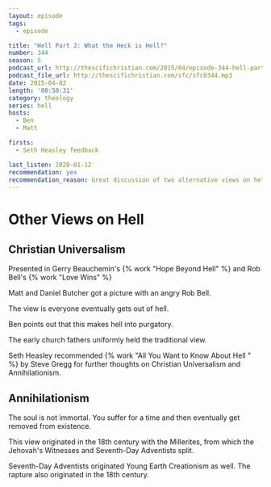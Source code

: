 ```yaml
---
layout: episode
tags:
  - episode

title: "Hell Part 2: What the Heck is Hell?"
number: 344
season: 5
podcast_url: http://thescifichristian.com/2015/04/episode-344-hell-part-2-what-the-heck-is-hell/
podcast_file_url: http://thescifichristian.com/sfc/sfc0344.mp3
date: 2015-04-02
length: '00:50:31'
category: theology
series: hell
hosts:
  - Ben
  - Matt

firsts:
  - Seth Heasley feedback

last_listen: 2020-01-12
recommendation: yes
recommendation_reason: Great discussion of two alternative views on hell.
---
```


# Other Views on Hell

## Christian Universalism

Presented in Gerry Beauchemin's {% work "Hope Beyond Hell" %} and Rob Bell's {% work "Love Wins" %}

Matt and Daniel Butcher got a picture with an angry Rob Bell.

The view is everyone eventually gets out of hell.

Ben points out that this makes hell into purgatory.

The early church fathers uniformly held the traditional view.

Seth Heasley recommended {% work "All You Want to Know About Hell " %} by Steve Gregg for further thoughts on Christian Universalism and Annihilationism.



## Annihilationism

The soul is not immortal. You suffer for a time and then eventually get removed from existence.

This view originated in the 18th century with the Millerites, from which the Jehovah's Witnesses and Seventh-Day Adventists split.

Seventh-Day Adventists originated Young Earth Creationism as well. The rapture also originated in the 18th century.